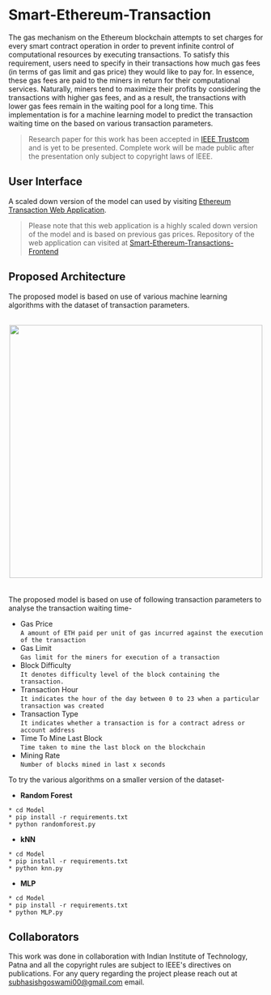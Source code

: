 # Smart-Ethereum-Transaction
The gas mechanism on the Ethereum blockchain attempts to set charges for every smart contract operation in order to prevent infinite control of computational resources by executing transactions. To satisfy this requirement, users need to specify in their transactions how much gas fees (in terms of gas limit and gas price) they would like to pay for. In essence, these gas fees are paid to the miners in return for their computational services. Naturally, miners tend to maximize their profits by considering the transactions with higher gas fees, and as a result, the transactions with lower gas fees remain in the waiting pool for a long time. This implementation is for a machine learning model to predict the transaction waiting time on the based on various transaction parameters.
> Research paper for this work has been accepted in [IEEE Trustcom](https://trustcom2021.sau.edu.cn/) and is yet to be presented. Complete work will be made public after the presentation only subject to copyright laws of IEEE.
## User Interface
A scaled down version of the model can used by visiting [Ethereum Transaction Web Application](http://ethereum-transactions.herokuapp.com/).
>Please note that this web application is a highly scaled down version of the model and is based on previous gas prices.
Repository of the web application can visited at [Smart-Ethereum-Transactions-Frontend](https://github.com/subhasishgoswami/Smart-Ethereum-Transaction-Frontend)

## Proposed Architecture
The proposed model is based on use of various machine learning algorithms with the dataset of transaction parameters.
<br>
<br>
<div align="center" class="row">
  <img src="https://i.imgur.com/bYNKO3h.png" width="500"/>
</div>
<br>
<br>
The proposed model is based on use of following transaction parameters to analyse the transaction waiting time-


* Gas Price <br>
`A amount of ETH paid per unit of gas incurred against the execution of the transaction`
* Gas Limit <br>
`Gas limit for the miners for execution of a transaction`
* Block Difficulty
<br> `It denotes difficulty level of the block containing the transaction.`
* Transaction Hour
<br>`It indicates the hour of the day between 0 to 23 when a particular transaction was created`
* Transaction Type
<br>`It indicates whether a transaction is for a contract adress or account address`
* Time To Mine Last Block
<br>`Time taken to mine the last block on the blockchain`
* Mining Rate
<br>`Number of blocks mined in last x seconds`

To try the various algorithms on a smaller version of the dataset-
* **Random Forest**
```
* cd Model
* pip install -r requirements.txt
* python randomforest.py
```
* **kNN**
```
* cd Model
* pip install -r requirements.txt
* python knn.py
```
* **MLP**
```
* cd Model
* pip install -r requirements.txt
* python MLP.py
```
## Collaborators
This work was done in collaboration with Indian Institute of Technology, Patna and all the copyright rules are subject to IEEE's directives on publications. For any query regarding the project please reach out at subhasishgoswami00@gmail.com email.

